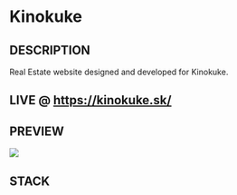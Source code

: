 # Kinokuke
## DESCRIPTION
Real Estate website designed and developed for Kinokuke.
## LIVE @ https://kinokuke.sk/

## PREVIEW
![](https://github.com/Philight/kinokuke/blob/master/src/assets/preview.gif)

## STACK
